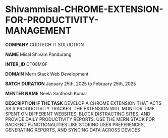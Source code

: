 # Shivammisal-CHROME-EXTENSION-FOR-PRODUCTIVITY-MANAGEMENT

**COMPANY** CODTECH IT SOLUCTION

**NAME** Misal Shivam Pandurang

**INTER_ID** CT08MGF

**DOMAIN** Mern Stack Web Development

**BATCH DURATION** January 25th, 2025 to February 25th, 2025

**MENTER NAME** Neela Santhosh Kumar

**DESCRIPTION IF THE TASK** DEVELOP A CHROME EXTENSION THAT ACTS AS A
PRODUCTIVITY TRACKER. THE EXTENSION WILL
MONITOR TIME SPENT ON DIFFERENT WEBSITES,
BLOCK DISTRACTING SITES, AND PROVIDE DAILY
PRODUCTIVITY REPORTS. USE THE MERN STACK FOR
BACKEND FUNCTIONALITIES LIKE STORING USER
PREFERENCES, GENERATING REPORTS, AND SYNCING
DATA ACROSS DEVICES
